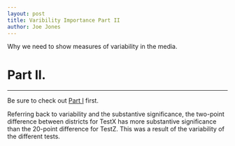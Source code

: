 ```yaml
---
layout: post
title: Varibility Importance Part II
author: Joe Jones
---
```


Why we need to show measures of variability in the media.  

# Part II.
-----

Be sure to check out [Part I](https://josephjonesphd.com/Variability1/) first. 

Referring back to variability and the substantive significance, the two-point difference between districts for TestX has more substantive significance than the 20-point difference for TestZ. This was a result of the variability of the different tests. 